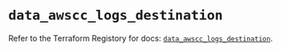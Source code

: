 # `data_awscc_logs_destination`

Refer to the Terraform Registory for docs: [`data_awscc_logs_destination`](https://registry.terraform.io/providers/hashicorp/awscc/0.70.0/docs/data-sources/logs_destination).
